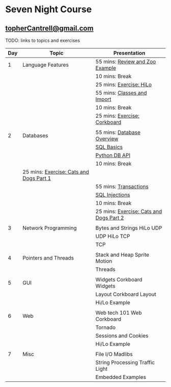 # Seven Night Course

## topherCantrell@gmail.com

TODO: links to topics and exercises

| Day   | Topic                | Presentation                                                                                              |
| ----- | -----                | -------                                                                                                   |
| 1     | Language Features    | 55 mins: [Review and Zoo Example](../Topics/01_LanguageFeatures/A_01_Review.pptx)                         |
|       |                      | 10 mins: Break                                                                                            |
|       |                      | 25 mins: [Exercise: HiLo](../Topics/01_LanguageFeatures/EX1_HiLowCorkBoard/A_EX1_HiLoCorkBoard.pptx)      |
|       |                      | 55 mins: [Classes and Import](../Topics/01_LanguageFeatures/A_02_ModulesObjects.pptx)                     |
|       |                      | 10 mins: Break                                                                                            |
|       |                      | 25 mins: [Exercise: Corkboard](../Topics/01_LanguageFeatures/EX1_HiLowCorkBoard/A_EX1_HiLoCorkBoard.pptx) |
| | | |
| 2     | Databases            | 55 mins: [Database Overview](../Topics/02_Databases/B_01_Database_Overview.pptx)                          |
|       |                      | [SQL Basics](../Topics/02_Databases/B_02_SQL_Basics.pptx)                                                 |
|       |                      | [Python DB API](../Topics/02_Databases/B_03_PythonDBAPI.pptx)                                             |
|       |                      | 10 mins: Break                                                                                            |             
|                              | 25 mins: [Exercise: Cats and Dogs Part 1](../Topics/02_Databases/EX2_CatsAndDogs/B_EX2_CatsAndDogs.pptx)  |
|       |                      | 55 mins: [Transactions](../Topics/02_Databases/B_04_Transactions.pptx)                                    |
|       |                      | [SQL Injections](../Topics/02_Databases/B_05_SQL_Injection.pptx)                                          |
|       |                      | 10 mins: Break                                                                                            |
|       |                      | 25 mins: [Exercise: Cats and Dogs Part 2](../Topics/02_Databases/EX2_CatsAndDogs/B_EX2_CatsAndDogs.pptx)  |
| | | |
| 3     | Network Programming  | Bytes and Strings     HiLo UDP          |
|       |                      | UDP                   HiLo TCP          |
|       |                      | TCP                                     |
| | | |
| 4     | Pointers and Threads | Stack and Heap        Sprite Motion     |
|       |                      | Threads                                 |
| | | |
| 5     | GUI                  | Widgets               Corkboard Widgets |
|       |                      | Layout                Corkboard Layout  |
|       |                      | Hi/Lo Example                           |
| | | |
| 6     | Web                  | Web tech 101          Web Corkboard     |
|       |                      | Tornado                                 |
|       |                      | Sessions and Cookies                    |
|       |                      | Hi/Lo Example                           |
| | | |
| 7     | Misc                 | File I/O              Madlibs           |
|       |                      | String Processing     Traffic Light     |
|       |                      | Embedded Examples                       |
